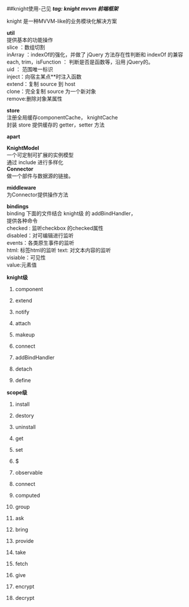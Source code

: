 ##knight使用-己见
***tag: knight mvvm 前端框架***    

knight 是一种MVVM-like的业务模块化解决方案 

**util**    
提供基本的功能操作     
slice ：数组切割     
inArray ：indexOf的强化，并做了 jQuery 方法存在性判断和 indexOf 的兼容
each, trim，isFunction ： 判断是否是函数等，沿用 jQuery的。         
uid ： 范围唯一标识      
inject：向宿主某点**时注入函数     
extend：复制 source 到 host      
clone：完全复制 source 为一个新对象     
remove:删除对象某属性    

**store**         
注册全局缓存componentCache， knightCache        
封装 store 提供缓存的 getter，setter 方法                   

**apart**       


**KnightModel**      
一个可定制可扩展的实例模型   
通过 include 进行多样化   
**Connector**     
做一个部件与数据源的链接。
       
**middleware**   
为Connector提供操作方法

**bindings**       
binding 下面的文件结合 knight级 的 addBindHandler，    
提供各种命令         
checked : 监听checkbox 的checked属性     
disabled：对可编辑进行监听  
events：各类原生事件的监听     
html: 标签html的监听
text: 对文本内容的监听    
visiable：可见性    
value:元素值   

**knight级**    

1. component    

2. extend      

3. notify     

4. attach   
 
5. makeup       

6. connect    

7. addBindHandler       

8. detach

9. define     

**scope级**      

1. install     

2. destory     

3. uninstall     

4. get

5. set    

6. $ 

7. observable    

8. connect    

9. computed   

10. group   

11. ask   

12. bring    

13. provide    

14. take 

15. fetch    

16. give    

17. encrypt     

18. decrypt          
 
 

